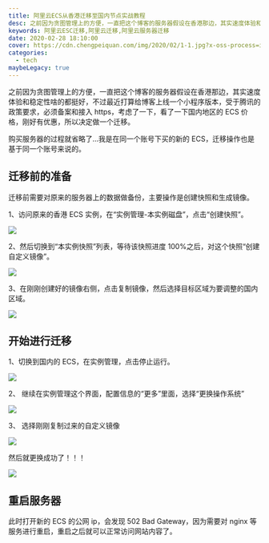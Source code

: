 ```yaml
---
title: 阿里云ECS从香港迁移至国内节点实战教程
desc: 之前因为贪图管理上的方便，一直把这个博客的服务器假设在香港那边，其实速度体验和稳定性啥的都挺好，不过最近打算给博客上线一个小程序版本，受于腾讯的政策要求，必须备案和接入https，考虑了一下，看了一下国内地区的ECS价格，刚好有优惠，所以决定做一个迁移。
keywords: 阿里云ESC迁移,阿里云迁移,阿里云服务器迁移
date: 2020-02-28 18:10:00
cover: https://cdn.chengpeiquan.com/img/2020/02/1-1.jpg?x-oss-process=image/interlace,1
categories:
  - tech
maybeLegacy: true
---
```


之前因为贪图管理上的方便，一直把这个博客的服务器假设在香港那边，其实速度体验和稳定性啥的都挺好，不过最近打算给博客上线一个小程序版本，受于腾讯的政策要求，必须备案和接入 https，考虑了一下，看了一下国内地区的 ECS 价格，刚好有优惠，所以决定做一个迁移。

购买服务器的过程就省略了…我是在同一个账号下买的新的 ECS，迁移操作也是基于同一个账号来说的。

## 迁移前的准备

迁移前需要对原来的服务器上的数据做备份，主要操作是创建快照和生成镜像。

1、访问原来的香港 ECS 实例，在“实例管理-本实例磁盘”，点击“创建快照”。

![](https://cdn.chengpeiquan.com/img/2020/02/1-2.jpg?x-oss-process=image/interlace,1)

2、然后切换到“本实例快照”列表，等待该快照进度 100%之后，对这个快照“创建自定义镜像”。

![](https://cdn.chengpeiquan.com/img/2020/02/2.jpg?x-oss-process=image/interlace,1)

3、在刚刚创建好的镜像右侧，点击复制镜像，然后选择目标区域为要调整的国内区域。

![](https://cdn.chengpeiquan.com/img/2020/02/3.jpg?x-oss-process=image/interlace,1)

## 开始进行迁移

1、切换到国内的 ECS，在实例管理，点击停止运行。

![](https://cdn.chengpeiquan.com/img/2020/02/5.jpg?x-oss-process=image/interlace,1)

2、 继续在实例管理这个界面，配置信息的“更多”里面，选择“更换操作系统”

![](https://cdn.chengpeiquan.com/img/2020/02/6.jpg?x-oss-process=image/interlace,1)

3、 选择刚刚复制过来的自定义镜像

![](https://cdn.chengpeiquan.com/img/2020/02/7.jpg?x-oss-process=image/interlace,1)

然后就更换成功了！！！

![](https://cdn.chengpeiquan.com/img/2020/02/8.jpg?x-oss-process=image/interlace,1)

## 重启服务器

此时打开新的 ECS 的公网 ip，会发现 502 Bad Gateway，因为需要对 nginx 等服务进行重启，重启之后就可以正常访问网站内容了。
